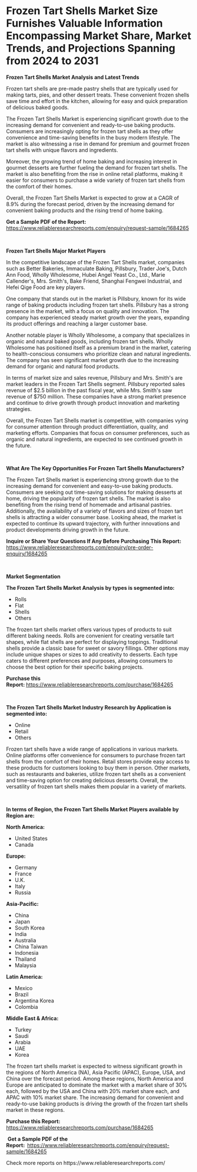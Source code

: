 <p><h1>Frozen Tart Shells Market Size Furnishes Valuable Information Encompassing Market Share, Market Trends, and Projections Spanning from 2024 to 2031</h1></p><p><strong>Frozen Tart Shells Market Analysis and Latest Trends</strong></p>
<p><p>Frozen tart shells are pre-made pastry shells that are typically used for making tarts, pies, and other dessert treats. These convenient frozen shells save time and effort in the kitchen, allowing for easy and quick preparation of delicious baked goods.</p><p>The Frozen Tart Shells Market is experiencing significant growth due to the increasing demand for convenient and ready-to-use baking products. Consumers are increasingly opting for frozen tart shells as they offer convenience and time-saving benefits in the busy modern lifestyle. The market is also witnessing a rise in demand for premium and gourmet frozen tart shells with unique flavors and ingredients.</p><p>Moreover, the growing trend of home baking and increasing interest in gourmet desserts are further fueling the demand for frozen tart shells. The market is also benefiting from the rise in online retail platforms, making it easier for consumers to purchase a wide variety of frozen tart shells from the comfort of their homes.</p><p>Overall, the Frozen Tart Shells Market is expected to grow at a CAGR of 8.9% during the forecast period, driven by the increasing demand for convenient baking products and the rising trend of home baking.</p></p>
<p><strong>Get a Sample PDF of the Report:&nbsp;</strong> <a href="https://www.reliableresearchreports.com/enquiry/request-sample/1684265">https://www.reliableresearchreports.com/enquiry/request-sample/1684265</a></p>
<p>&nbsp;</p>
<p><strong>Frozen Tart Shells Major Market Players</strong></p>
<p><p>In the competitive landscape of the Frozen Tart Shells market, companies such as Better Bakeries, Immaculate Baking, Pillsbury, Trader Joe's, Dutch Ann Food, Wholly Wholesome, Hubei Angel Yeast Co., Ltd., Marie Callender's, Mrs. Smith's, Bake Friend, Shanghai Fengwei Industrial, and Hefei Qige Food are key players.</p><p>One company that stands out in the market is Pillsbury, known for its wide range of baking products including frozen tart shells. Pillsbury has a strong presence in the market, with a focus on quality and innovation. The company has experienced steady market growth over the years, expanding its product offerings and reaching a larger customer base.</p><p>Another notable player is Wholly Wholesome, a company that specializes in organic and natural baked goods, including frozen tart shells. Wholly Wholesome has positioned itself as a premium brand in the market, catering to health-conscious consumers who prioritize clean and natural ingredients. The company has seen significant market growth due to the increasing demand for organic and natural food products.</p><p>In terms of market size and sales revenue, Pillsbury and Mrs. Smith's are market leaders in the Frozen Tart Shells segment. Pillsbury reported sales revenue of $2.5 billion in the past fiscal year, while Mrs. Smith's saw revenue of $750 million. These companies have a strong market presence and continue to drive growth through product innovation and marketing strategies.</p><p>Overall, the Frozen Tart Shells market is competitive, with companies vying for consumer attention through product differentiation, quality, and marketing efforts. Companies that focus on consumer preferences, such as organic and natural ingredients, are expected to see continued growth in the future.</p></p>
<p>&nbsp;</p>
<p><strong>What Are The Key Opportunities For Frozen Tart Shells Manufacturers?</strong></p>
<p><p>The Frozen Tart Shells market is experiencing strong growth due to the increasing demand for convenient and easy-to-use baking products. Consumers are seeking out time-saving solutions for making desserts at home, driving the popularity of frozen tart shells. The market is also benefiting from the rising trend of homemade and artisanal pastries. Additionally, the availability of a variety of flavors and sizes of frozen tart shells is attracting a wider consumer base. Looking ahead, the market is expected to continue its upward trajectory, with further innovations and product developments driving growth in the future.</p></p>
<p><strong>Inquire or Share Your Questions If Any Before Purchasing This Report:</strong> <a href="https://www.reliableresearchreports.com/enquiry/pre-order-enquiry/1684265">https://www.reliableresearchreports.com/enquiry/pre-order-enquiry/1684265</a></p>
<p>&nbsp;</p>
<p><strong>Market Segmentation</strong></p>
<p><strong>The Frozen Tart Shells Market Analysis by types is segmented into:</strong></p>
<p><ul><li>Rolls</li><li>Flat</li><li>Shells</li><li>Others</li></ul></p>
<p><p>The frozen tart shells market offers various types of products to suit different baking needs. Rolls are convenient for creating versatile tart shapes, while flat shells are perfect for displaying toppings. Traditional shells provide a classic base for sweet or savory fillings. Other options may include unique shapes or sizes to add creativity to desserts. Each type caters to different preferences and purposes, allowing consumers to choose the best option for their specific baking projects.</p></p>
<p><strong>Purchase this Report:&nbsp;</strong><a href="https://www.reliableresearchreports.com/purchase/1684265">https://www.reliableresearchreports.com/purchase/1684265</a></p>
<p>&nbsp;</p>
<p><strong>The Frozen Tart Shells Market Industry Research by Application is segmented into:</strong></p>
<p><ul><li>Online</li><li>Retail</li><li>Others</li></ul></p>
<p><p>Frozen tart shells have a wide range of applications in various markets. Online platforms offer convenience for consumers to purchase frozen tart shells from the comfort of their homes. Retail stores provide easy access to these products for customers looking to buy them in person. Other markets, such as restaurants and bakeries, utilize frozen tart shells as a convenient and time-saving option for creating delicious desserts. Overall, the versatility of frozen tart shells makes them popular in a variety of markets.</p></p>
<p>&nbsp;</p>
<p><strong>In terms of Region, the Frozen Tart Shells Market Players available by Region are:</strong></p>
<p>
    <p> <strong> North America: </strong>
        <ul>
            <li>United States</li>
            <li>Canada</li>
        </ul>
        </p> 
    <p> <strong> Europe: </strong>
        <ul>
            <li>Germany</li>
            <li>France</li>
            <li>U.K.</li>
            <li>Italy</li>
            <li>Russia</li>
        </ul>
        </p> 
    <p> <strong> Asia-Pacific: </strong>
        <ul>
            <li>China</li>
            <li>Japan</li>
            <li>South Korea</li>
            <li>India</li>
            <li>Australia</li>
            <li>China Taiwan</li>
            <li>Indonesia</li>
            <li>Thailand</li>
            <li>Malaysia</li>
        </ul>
        </p> 
    <p> <strong> Latin America: </strong>
        <ul>
            <li>Mexico</li>
            <li>Brazil</li>
            <li>Argentina Korea</li>
            <li>Colombia</li>
        </ul>
        </p> 
    <p> <strong> Middle East & Africa: </strong>
        <ul>
            <li>Turkey</li>
            <li>Saudi</li>
            <li>Arabia</li>
            <li>UAE</li>
            <li>Korea</li>
        </ul>
    </p>
    </p>
<p><p>The frozen tart shells market is expected to witness significant growth in the regions of North America (NA), Asia Pacific (APAC), Europe, USA, and China over the forecast period. Among these regions, North America and Europe are anticipated to dominate the market with a market share of 30% each, followed by the USA and China with 20% market share each, and APAC with 10% market share. The increasing demand for convenient and ready-to-use baking products is driving the growth of the frozen tart shells market in these regions.</p></p>
<p><strong>Purchase this Report: </strong><a href="https://www.reliableresearchreports.com/purchase/1684265">https://www.reliableresearchreports.com/purchase/1684265</a></p>
<p>&nbsp;<strong>Get a Sample PDF of the Report:&nbsp;&nbsp;</strong><a href="https://www.reliableresearchreports.com/enquiry/request-sample/1684265">https://www.reliableresearchreports.com/enquiry/request-sample/1684265</a></p>
<p><strong></strong></p>
<p>Check more reports on https://www.reliableresearchreports.com/</p>